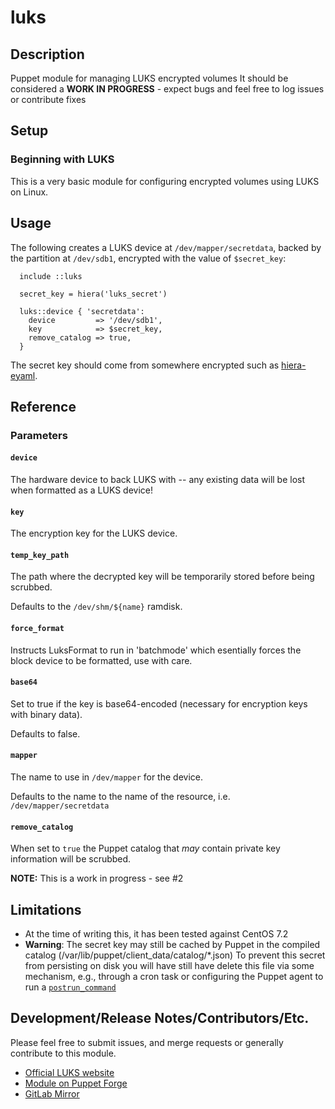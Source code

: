 # luks

## Description

Puppet module for managing LUKS encrypted volumes
It should be considered a **WORK IN PROGRESS** - expect bugs and feel free to log issues or contribute fixes

## Setup

### Beginning with LUKS

This is a very basic module for configuring encrypted volumes using LUKS on Linux.

## Usage

The following creates a LUKS device at `/dev/mapper/secretdata`, backed by
the partition at `/dev/sdb1`, encrypted with the value of `$secret_key`:

```puppet
  include ::luks

  secret_key = hiera('luks_secret')

  luks::device { 'secretdata':
    device         => '/dev/sdb1',
    key            => $secret_key,
    remove_catalog => true,
  }
```

The secret key should come from somewhere encrypted such as [hiera-eyaml](https://github.com/voxpupuli/hiera-eyaml).

## Reference

### Parameters

#### `device`
 The hardware device to back LUKS with -- any existing data will be
 lost when formatted as a LUKS device!

#### `key`
 The encryption key for the LUKS device.

#### `temp_key_path`
 The path where the decrypted key will be temporarily stored before being scrubbed.
 
 Defaults to the `/dev/shm/${name}` ramdisk.
 
#### `force_format`
 Instructs LuksFormat to run in 'batchmode' which esentially forces the block device
 to be formatted, use with care.

#### `base64`
 Set to true if the key is base64-encoded (necessary for encryption keys
 with binary data).
 
 Defaults to false.

#### `mapper`
 The name to use in `/dev/mapper` for the device.
 
 Defaults to the name to the name of the resource, i.e. `/dev/mapper/secretdata`
 
#### `remove_catalog`
  When set to `true` the Puppet catalog that _may_ contain private key information will be scrubbed.
  
  **NOTE:** This is a work in progress - see #2


## Limitations

- At the time of writing this, it has been tested against CentOS 7.2
- **Warning**: The secret key may still be cached by Puppet in the compiled catalog
  (/var/lib/puppet/client_data/catalog/*.json)  To prevent this secret from
  persisting on disk you will have still have delete this file via some
  mechanism, e.g., through a cron task or configuring the Puppet agent to
  run a [`postrun_command`](https://docs.puppet.com/puppet/latest/configuration.html#postruncommand)


## Development/Release Notes/Contributors/Etc.

Please feel free to submit issues, and merge requests or generally contribute to this module.

- [Official LUKS website](https://guardianproject.info/code/luks/)
- [Module on Puppet Forge](https://forge.puppet.com/sammcj/luks/readme)
- [GitLab Mirror](https://gitlab.com/sammcj/puppet-luks/tree/master)
